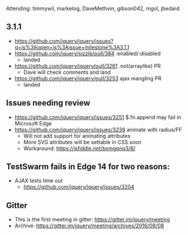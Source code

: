Attending: timmywil, markelog, DaveMethvin, gibson042, mgol, jbedard

## 3.1.1
* https://github.com/jquery/jquery/issues?q=is%3Aopen+is%3Aissue+milestone%3A3.1.1 
* https://github.com/jquery/sizzle/pull/384 :enabled/:disabled
  - landed
* https://github.com/jquery/jquery/pull/3261 .not(arraylike) PR
  - Dave will check comments and land
* https://github.com/jquery/jquery/pull/3253 ajax mangling PR
  - landed

## Issues needing review
* https://github.com/jquery/jquery/issues/3251 $.fn.append may fail in Microsoft Edge
* https://github.com/jquery/jquery/issues/3238 animate with radius/FF
  - Will not add support for animating attributes
  - More SVG attributes will be settable in CSS soon
  - Workaround: https://jsfiddle.net/bxmgqnq3/8/ 

## TestSwarm fails in Edge 14 for two reasons:
* AJAX tests time out
  - https://github.com/jquery/jquery/issues/3204 

## Gitter
* This is the first meeting in gitter: https://gitter.im/jquery/meeting  
* Archive: https://gitter.im/jquery/meeting/archives/2016/08/08 
